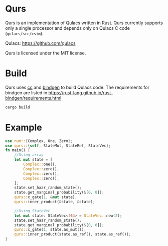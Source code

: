 # Qurs

Qurs is an implementation of Qulacs written in Rust. Qurs currently supports only a single processor and depends only on Qulacs C code (`qulacs/src/csim`).

Qulacs: https://github.com/qulacs

Qurs is licensed under the MIT license.

# Build

Qurs uses [cc](https://github.com/rust-lang/cc-rs) and [bindgen](https://github.com/rust-lang/rust-bindgen) to build Qulacs code.
The requirements for bindgen are listed in
https://rust-lang.github.io/rust-bindgen/requirements.html

```sh
cargo build
```

# Example

```rust
use num::{Complex, One, Zero};
use qurs::{self, StateMut, StateRef, StateVec};
fn main() {
	//Using array
	let mut state = [
		Complex::one(),
		Complex::zero(),
		Complex::zero(),
		Complex::zero(),
	];
	state.set_haar_random_state();
	state.get_marginal_probability(&[0, 0]);
	qurs::x_gate(1, &mut state);
	qurs::inner_product(&state, &state);

	//Using StateVec
	let mut state: StateVec<f64> = StateVec::new(2);
	state.set_haar_random_state();
	state.get_marginal_probability(&[0, 0]);
	qurs::x_gate(1, state.as_mut());
	qurs::inner_product(state.as_ref(), state.as_ref());
}
```
